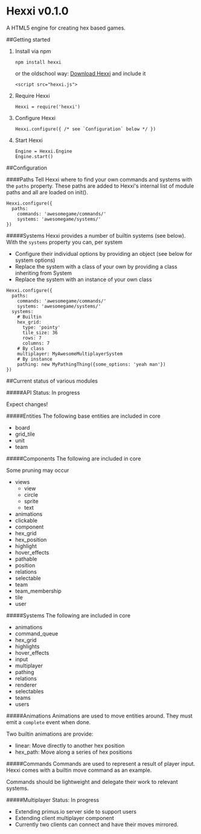 # Hexxi v0.1.0
A HTML5 engine for creating hex based games.

##Getting started
1.  Install via npm

    ```
    npm install hexxi
    ```

    or the oldschool way: [Download Hexxi](https://raw.githubusercontent.com/gwilymhumphreys/hexxi/master/build/hexxi.js) and include it

    ```
    <script src="hexxi.js">
    ```

2.  Require Hexxi

    ```
    Hexxi = require('hexxi')
    ```

3.  Configure Hexxi

    ```
    Hexxi.configure({ /* see `Configuration` below */ })
    ```

4.  Start Hexxi

    ```
    Engine = Hexxi.Engine
    Engine.start()
    ```

##Configuration

####Paths
Tell Hexxi where to find your own commands and systems with the `paths` property. These paths are added to Hexxi's
internal list of module paths and all are loaded on init().
```
Hexxi.configure({
  paths:
    commands: 'awesomegame/commands/'
    systems: 'awesomegame/systems/'
})
```

#####Systems
Hexxi provides a number of builtin systems (see below). With the `systems` property you can, per system
- Configure their individual options by providing an object (see below for system options)
- Replace the system with a class of your own by providing a class inheriting from System
- Replace the system with an instance of your own class
```
Hexxi.configure({
  paths:
    commands: 'awesomegame/commands/'
    systems: 'awesomegame/systems/'
  systems:
    # Builtin
    hex_grid:
      type: 'pointy'
      tile_size: 36
      rows: 7
      columns: 7
    # By class
    multiplayer: MyAwesomeMultiplayerSystem
    # By instance
    pathing: new MyPathingThing({some_options: 'yeah man'})
})
```


##Current status of various modules

#####API
Status: In progress

Expect changes!

#####Entities
The following base entities are included in core
- board
- grid_tile
- unit
- team

#####Components
The following are included in core

Some pruning may occur
- views
  - view
  - circle
  - sprite
  - text
- animations
- clickable
- component
- hex_grid
- hex_position
- highlight
- hover_effects
- pathable
- position
- relations
- selectable
- team
- team_membership
- tile
- user

#####Systems
The following are included in core
- animations
- command_queue
- hex_grid
- highlights
- hover_effects
- input
- multiplayer
- pathing
- relations
- renderer
- selectables
- teams
- users

#####Animations
Animations are used to move entities around. They must emit a `complete` event when done.

Two builtin animations are provide:
- linear: Move directly to another hex position
- hex_path: Move along a series of hex positions

#####Commands
Commands are used to represent a result of player input. Hexxi comes with a builtin move command as an example.

Commands should be lightweight and delegate their work to relevant systems.

#####Multiplayer
Status: In progress

- Extending primus.io server side to support users
- Extending client multiplayer component
- Currently two clients can connect and have their moves mirrored.


